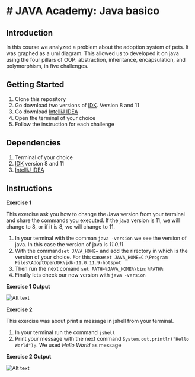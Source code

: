 # # JAVA Academy: Java basico

## Introduction

In this course we analyzed a problem about the adoption system of pets. It was graphed as a uml diagram. This allowed us to developed it on java using the four pillars of OOP: abstraction, inheritance, encapsulation, and polymorphism, in five challenges.

## Getting Started

1. Clone this repository
2. Go download two versions of [IDK](https://adoptopenjdk.net/?variant=openjdk11&jvmVariant=hotspot). Version 8 and 11
3. Go download [IntelliJ IDEA](https://www.jetbrains.com/es-es/idea/download/#section=windows) 
4. Open the terminal of your choice
5. Follow the instruction for each challenge

## Dependencies

1. Terminal of your choice
2. [IDK](https://adoptopenjdk.net/?variant=openjdk11&jvmVariant=hotspot) version 8 and 11
3. [IntelliJ IDEA](https://www.jetbrains.com/es-es/idea/download/#section=windows)

## Instructions

**Exercise 1**

This exercise ask you how to change the Java version from your terminal and share the commands you executed. If the java version is 11, we will change to 8, or if it is 8, we will change to 11.

1. In your terminal with the comman `java -version` we see the version of java. In this case the version of java is *11.0.11*
2. With the command`set JAVA_HOME=` and add the rirectory in which is the version of your choice. For this case`set JAVA_HOME=C:\Program Files\AdoptOpenJDK\jdk-11.0.11.9-hotspot`
3. Then run the next comand `set PATH=%JAVA_HOME%\bin;%PATH%`
4. Finally lets check our new version with `java -version`


**Exercise 1 Output**

![Alt text](http://i.imgur.com/sZvEHb2.png?raw=true "JavaHome")

**Exercise 2**

This exercise was about print a message in jshell from your terminal.

1. In your terminal run the command `jshell`
2. Print your message with the next command `System.out.println("Hello World");`. We used *Hello World* as message

**Exercise 2 Output**

![Alt text](http://i.imgur.com/8cQ1oYh.png?raw=true "jshell")

